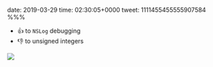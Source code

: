 date: 2019-03-29
time: 02:30:05+0000
tweet: 1111455455555907584
%%%

- 👍 to `NSLog` debugging
- 👎 to unsigned integers

![](D2yu1-BUkAAgxux.jpg)
